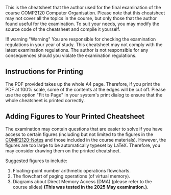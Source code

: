 This is the cheatsheet that the author used for the final examination of the course COMP2120 Computer Organisation.
Please note that this cheatsheet may not cover all the topics in the course, but only those that the author found
useful for the examination. To suit your needs, you may modify the source code of the cheatsheet and compile it
yourself.

!!! warning "Warning"
    You are responsible for checking the examination regulations in your year of study.
    This cheatsheet may not comply with the latest examination regulations.
    The author is not responsible for any consequences should you violate the examination regulations.

## Instructions for Printing

The PDF provided takes up the whole A4 page. Therefore, if you print the PDF at 100% scale, some of the contents
at the edges will be cut off. Please use the option "Fit to Page" in your system's print dialog to ensure that
the whole cheatsheet is printed correctly.

## Adding Figures to Your Printed Cheatsheet

The examination may contain questions that are easier to solve if you have access to certain figures (including but
not limited to the figures in the [COMP2120-Notes](./COMP2120-Notes.md) and those included in the course materials). However, the figures
are too large to be automatically typeset by LaTeX. Therefore, you may consider drawing them on the printed cheatsheet.

Suggested figures to include:
1. Floating-point number arithmetic operations flowcharts.
2. The flowchart of paging operations (of virtual memory).
3. Diagrams about Direct Memory Access (DMA) (please refer to the course slides) **(This was tested in the 2025 May examination.)**.